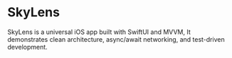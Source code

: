 # SkyLens
SkyLens is a universal iOS app built with SwiftUI and MVVM, It demonstrates clean architecture, async/await networking, and test-driven development.
